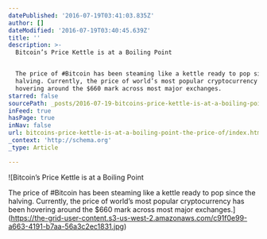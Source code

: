 ```yaml
---
datePublished: '2016-07-19T03:41:03.835Z'
author: []
dateModified: '2016-07-19T03:40:45.639Z'
title: ''
description: >-
  Bitcoin’s Price Kettle is at a Boiling Point


  The price of #Bitcoin has been steaming like a kettle ready to pop since the
  halving. Currently, the price of world’s most popular cryptocurrency has been
  hovering around the $660 mark across most major exchanges.
starred: false
sourcePath: _posts/2016-07-19-bitcoins-price-kettle-is-at-a-boiling-point-the-price-of.md
inFeed: true
hasPage: true
inNav: false
url: bitcoins-price-kettle-is-at-a-boiling-point-the-price-of/index.html
_context: 'http://schema.org'
_type: Article

---
```

![Bitcoin’s Price Kettle is at a Boiling Point

The price of #Bitcoin has been steaming like a kettle ready to pop since the halving. Currently, the price of world’s most popular cryptocurrency has been hovering around the $660 mark across most major exchanges.](https://the-grid-user-content.s3-us-west-2.amazonaws.com/c91f0e99-a663-4191-b7aa-56a3c2ec1831.jpg)